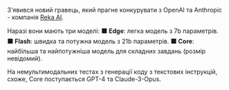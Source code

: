 <!--
date: 2024-04-24T13:26:13
-->

З'явився новий гравець, який прагне конкурувати з OpenAI та Anthropic - компанія  [Reka AI](https://www.reka.ai/). 

Наразі вони мають три моделі:
**🟧 Edge**: легка модель з 7b параметрів.
**🟧 Flash**: швидка та потужна модель з 21b параметрів.
**🟧 Core**: найбільша та найпотужніша модель для складних завдань (розмір невідомий).

На немультимодальних тестах з генерації коду з текстових інструкцій, схоже, Core  поступається GPT-4 та Claude-3-Opus.